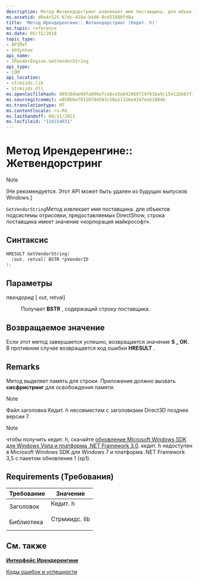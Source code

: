 ```yaml
---
description: Метод Жетвендорстринг извлекает имя поставщика. для объектов подсистемы отрисовки, предоставляемых DirectShow, строка поставщика &\# 0034; Корпорация Майкрософт&\# 0034;.
ms.assetid: d0a4c525-67dc-419a-b4d6-8cd51888fd8a
title: 'Метод Ирендеренгине:: Жетвендорстринг (Кедит. h)'
ms.topic: reference
ms.date: 05/31/2018
topic_type:
- APIRef
- kbSyntax
api_name:
- IRenderEngine.GetVendorString
api_type:
- COM
api_location:
- strmiids.lib
- strmiids.dll
ms.openlocfilehash: 98930dae04fa996efca6ce5eb92069729f61ba9c15412bbb7f13aa9799dc3acb
ms.sourcegitcommit: e858bbe701567d4583c50a11326e42d7ea51804b
ms.translationtype: MT
ms.contentlocale: ru-RU
ms.lasthandoff: 08/11/2021
ms.locfileid: "118154031"
---
```

# <a name="irenderenginegetvendorstring-method"></a>Метод Ирендеренгине:: Жетвендорстринг

> [!Note]  
> \[Не рекомендуется. Этот API может быть удален из будущих выпусков Windows.\]

 

`GetVendorString`Метод извлекает имя поставщика. для объектов подсистемы отрисовки, предоставляемых DirectShow, строка поставщика имеет значение «корпорация майкрософт».

## <a name="syntax"></a>Синтаксис


```C++
HRESULT GetVendorString(
  [out, retval] BSTR *pVendorID
);
```



## <a name="parameters"></a>Параметры

<dl> <dt>

*пвендорид* \[ out, retval\]
</dt> <dd>

Получает **BSTR** , содержащий строку поставщика.

</dd> </dl>

## <a name="return-value"></a>Возвращаемое значение

Если этот метод завершается успешно, возвращается значение **S \_ ОК**. В противном случае возвращается код ошибки **HRESULT** .

## <a name="remarks"></a>Remarks

Метод выделяет память для строки. Приложение должно вызвать **сисфристринг** для освобождения памяти.

> [!Note]  
> Файл заголовка Кедит. h несовместим с заголовками Direct3D позднее версии 7.

 

> [!Note]  
> чтобы получить кедит. h, скачайте [обновление Microsoft Windows SDK для Windows Vista и платформа .NET Framework 3,0](https://msdn.microsoft.com/windowsvista/bb980924.aspx). кедит. h недоступен в Microsoft Windows SDK для Windows 7 и платформа .NET Framework 3,5 с пакетом обновления 1 (sp1).

 

## <a name="requirements"></a>Requirements (Требования)



| Требование | Значение |
|--------------------|-----------------------------------------------------------------------------------------|
| Заголовок<br/>  | <dl> <dt>Кедит. h</dt> </dl>      |
| Библиотека<br/> | <dl> <dt>Стрмиидс. lib</dt> </dl> |



## <a name="see-also"></a>См. также

<dl> <dt>

[**Интерфейс Ирендеренгине**](irenderengine.md)
</dt> <dt>

[Коды ошибок и успешности](error-and-success-codes.md)
</dt> </dl>

 

 




